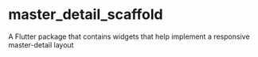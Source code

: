 # master_detail_scaffold
A Flutter package that contains widgets that help implement a responsive master-detail layout
